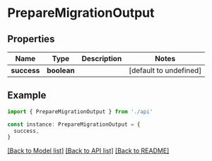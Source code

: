 # PrepareMigrationOutput

## Properties

| Name        | Type        | Description | Notes                  |
| ----------- | ----------- | ----------- | ---------------------- |
| **success** | **boolean** |             | [default to undefined] |

## Example

```typescript
import { PrepareMigrationOutput } from './api'

const instance: PrepareMigrationOutput = {
  success,
}
```

[[Back to Model list]](../README.md#documentation-for-models) [[Back to API list]](../README.md#documentation-for-api-endpoints) [[Back to README]](../README.md)
